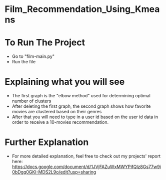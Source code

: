 # Film_Recommendation_Using_Kmeans


# To Run The Project

- Go to "film-main.py" 
- Run the file

# Explaining what you will see
- The first graph is the "elbow method" used for determining optimal number of clusters
- After deleting the first graph, the second graph shows how favorite movies are clustered based on their genres
- After that you will need to type in a user id based on the user id data in order to receive a 10-movies recommendation.

# Further Explanation
- For more detailed explanation, feel free to check out my projects' report here: 
https://docs.google.com/document/d/1JVjFAZuWxMWYPifQlz8Gs77w9i0bDgq0GKI-MDS2L9o/edit?usp=sharing
